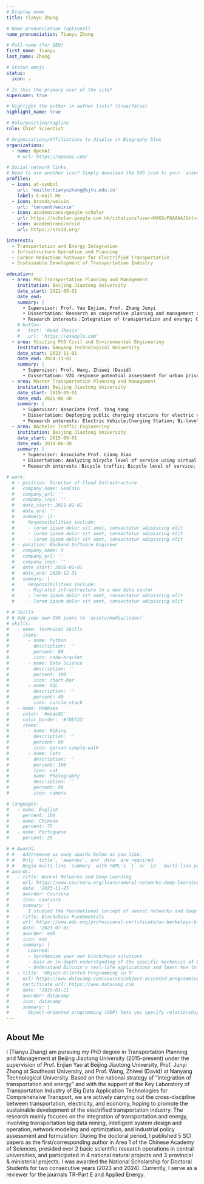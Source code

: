 ```yaml
---
# Display name
title: Tianyu Zhang

# Name pronunciation (optional)
name_pronunciation: Tianyu Zhang

# Full name (for SEO)
first_name: Tianyu
last_name: Zhang

# Status emoji
status:
  icon: ☕️

# Is this the primary user of the site?
superuser: true

# Highlight the author in author lists? (true/false)
highlight_name: true

# Role/position/tagline
role: Chief Scientist

# Organizations/Affiliations to display in Biography blox
organizations:
  - name: OpenAI
    # url: https://openai.com/

# Social network links
# Need to use another icon? Simply download the SVG icon to your `assets/media/icons/` folder.
profiles:
  - icon: at-symbol
    url: 'mailto:tianyuzhang@bjtu.edu.cn'
    label: E-mail Me
  - icon: brands/weixin
    url: 'tencent/weixin'
  - icon: academicons/google-scholar
    url: https://scholar.google.com.hk/citations?user=MXK9cPQAAAAJ&hl=zh-CN
  - icon: academicons/orcid
    url: https://orcid.org/

interests:
  - Transportation and Energy Integration
  - Infrastructure Operation and Planning
  - Carbon Reduction Pathways for Electrified Transportation
  - Sustainable Development of Transportation Industry

education:
  - area: PhD Transportation Planning and Management
    institution: Beijing Jiaotong University
    date_start: 2021-09-01
    date_end: 
    summary: |
      •	Supervisor: Prof. Yao Enjian, Prof. Zhang Junyi    
      •	Dissertation: Research on cooperative planning and management of highway passenger car transportation and energy network     
      •	Research interests：Integration of transportation and energy; Collaboration of Wind, PV, Storage and Charging; Integration of Operation and Planning; Multi-stage Network Planning; Carbon Emission Reduction Path; Industrial Policy Development.
    # button:
    #   text: 'Read Thesis'
    #   url: 'https://example.com'
  - area: Visiting PhD Civil and Environmental Engineering
    institution: Nanyang Technological University
    date_start: 2023-11-01
    date_end: 2024-11-01
    summary: |
      •	Supervisor: Prof. Wang, Zhiwei (David)   
      •	Dissertation: V2G response potential assessment for urban private car users based on the daily trip chain.
  - area: Master Transportation Planning and Management
    institution: Beijing Jiaotong University
    date_start: 2019-09-01
    date_end: 2021-06-30
    summary: |
      •	Supervisor: Associate Prof. Yang Yang        
      •	Dissertation: Deploying public charging stations for electric vehicles on the expressway based on dynamic charging demand     
      •	Research interests: Electric Vehicle;Charging Station; Bi-level Optimization; Deploymnet Model; Dynamic Traffic Assignment.
  - area: Bachelor Traffic Engineering
    institution: Beijing Jiaotong University
    date_start: 2015-09-01
    date_end: 2019-06-30
    summary: |
      •	Supervisor: Associate Prof. Liang Xiao     
      •	Dissertation: Analyzing bicycle level of service using virtual reality and deep learning technologies     
      •	Research interests：Bicycle traffic; Bicycle level of service; Virtual Reality method;  Symbolic regression; LOS criteria

# work:
  # - position: Director of Cloud Infrastructure
  #   company_name: GenCoin
  #   company_url: ''
  #   company_logo: ''
  #   date_start: 2021-01-01
  #   date_end: ''
  #   summary: |2-
  #     Responsibilities include:
  #     - lorem ipsum dolor sit amet, consectetur adipiscing elit
  #     - lorem ipsum dolor sit amet, consectetur adipiscing elit
  #     - lorem ipsum dolor sit amet, consectetur adipiscing elit
  # - position: Backend Software Engineer
  #   company_name: X
  #   company_url: ''
  #   company_logo: ''
  #   date_start: 2016-01-01
  #   date_end: 2020-12-31
  #   summary: |
  #     Responsibilities include:
  #     - Migrated infrastructure to a new data center
  #     - lorem ipsum dolor sit amet, consectetur adipiscing elit
  #     - lorem ipsum dolor sit amet, consectetur adipiscing elit

# # Skills
# # Add your own SVG icons to `assets/media/icons/`
# skills:
#   - name: Technical Skills
#     items:
#       - name: Python
#         description: ''
#         percent: 80
#         icon: code-bracket
#       - name: Data Science
#         description: ''
#         percent: 100
#         icon: chart-bar
#       - name: SQL
#         description: ''
#         percent: 40
#         icon: circle-stack
#   - name: Hobbies
#     color: '#eeac02'
#     color_border: '#f0bf23'
#     items:
#       - name: Hiking
#         description: ''
#         percent: 60
#         icon: person-simple-walk
#       - name: Cats
#         description: ''
#         percent: 100
#         icon: cat
#       - name: Photography
#         description: ''
#         percent: 80
#         icon: camera

# languages:
#   - name: English
#     percent: 100
#   - name: Chinese
#     percent: 75
#   - name: Portuguese
#     percent: 25

# # Awards.
# #   Add/remove as many awards below as you like.
# #   Only `title`, `awarder`, and `date` are required.
# #   Begin multi-line `summary` with YAML's `|` or `|2-` multi-line prefix and indent 2 spaces below.
# awards:
#   - title: Neural Networks and Deep Learning
#     url: https://www.coursera.org/learn/neural-networks-deep-learning
#     date: '2023-11-25'
#     awarder: Coursera
#     icon: coursera
#     summary: |
#       I studied the foundational concept of neural networks and deep learning. By the end, I was familiar with the significant technological trends driving the rise of deep learning; build, train, and apply fully connected deep neural networks; implement efficient (vectorized) neural networks; identify key parameters in a neural network’s architecture; and apply deep learning to your own applications.
#   - title: Blockchain Fundamentals
#     url: https://www.edx.org/professional-certificate/uc-berkeleyx-blockchain-fundamentals
#     date: '2023-07-01'
#     awarder: edX
#     icon: edx
#     summary: |
#       Learned:
#       - Synthesize your own blockchain solutions
#       - Gain an in-depth understanding of the specific mechanics of Bitcoin
#       - Understand Bitcoin’s real-life applications and learn how to attack and destroy Bitcoin, Ethereum, smart contracts and Dapps, and alternatives to Bitcoin’s Proof-of-Work consensus algorithm
#   - title: 'Object-Oriented Programming in R'
#     url: https://www.datacamp.com/courses/object-oriented-programming-with-s3-and-r6-in-r
#     certificate_url: https://www.datacamp.com
#     date: '2023-01-21'
#     awarder: datacamp
#     icon: datacamp
#     summary: |
#       Object-oriented programming (OOP) lets you specify relationships between functions and the objects that they can act on, helping you manage complexity in your code. This is an intermediate level course, providing an introduction to OOP, using the S3 and R6 systems. S3 is a great day-to-day R programming tool that simplifies some of the functions that you write. R6 is especially useful for industry-specific analyses, working with web APIs, and building GUIs.
---
```


## About Me

I (Tianyu Zhang) am pursuing my PhD degree in Transportation Planning and Management at Beijing Jiaotong University (2015-present) under the supervision of Prof. Enjian Yao at Beijing Jiaotong University, Prof. Junyi Zhang at Southeast University, and Prof. Wang, Zhiwei (David) at Nanyang Technological University. Based on the national strategy of “Integration of transportation and energy” and with the support of the Key Laboratory of Transportation Industry of Big Data Application Technologies for Comprehensive Transport, we are actively carrying out the cross-discipline between transportation, electricity, and economy, hoping to promote the sustainable development of the electrified transportation industry. The research mainly focuses on the integration of transportation and energy, involving transportation big data mining, intelligent system design and operation, network modeling and optimization, and industrial policy assessment and formulation. During the doctoral period, I published 5 SCI papers as the first/corresponding author in Area 1 of the Chinese Academy of Sciences, presided over 2 basic scientific research operations in central universities, and participated in 4 national natural projects and 3 provincial & ministerial projects. I was awarded the National Scholarship for Doctoral Students for two consecutive years (2023 and 2024). Currently, I serve as a reviewer for the journals TR-Part E and Applied Energy.